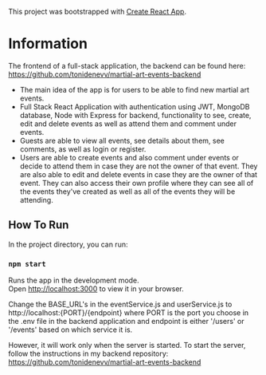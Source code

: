 This project was bootstrapped with [Create React App](https://github.com/facebook/create-react-app).

# Information
The frontend of a full-stack application, the backend can be found here: https://github.com/tonidenevv/martial-art-events-backend
* The main idea of the app is for users to be able to find new martial art events.
* Full Stack React Application with authentication using JWT, MongoDB database, Node with Express for backend, functionality to see, create, edit and delete events as well as attend them and comment under events.
* Guests are able to view all events, see details about them, see comments, as well as login or register.
* Users are able to create events and also comment under events or decide to attend them in case they are not the owner of that event. They are also able to edit and delete events in case they are the owner of that event. They can also access their own profile where they can see all of the events they've created as well as all of the events they will be attending.

## How To Run

In the project directory, you can run:

### `npm start`

Runs the app in the development mode.\
Open [http://localhost:3000](http://localhost:3000) to view it in your browser.

Change the BASE_URL's in the eventService.js and userService.js to http://localhost:{PORT}/{endpoint} where PORT is the port you choose in the .env file in the backend application and endpoint is either '/users' or '/events' based on which service it is.

However, it will work only when the server is started.
To start the server, follow the instructions in my backend repository: https://github.com/tonidenevv/martial-art-events-backend


